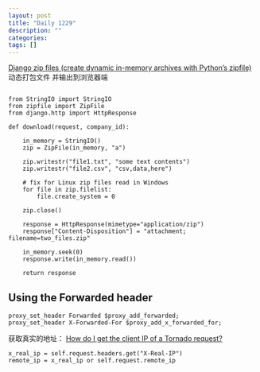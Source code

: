```yaml
---
layout: post
title: "Daily 1229"
description: ""
categories: 
tags: []
---
```

 

[Django zip files (create dynamic in-memory archives with Python’s zipfile)](https://chase-seibert.github.io/blog/2010/07/23/django-zip-files-create-dynamic-in-memory-archives-with-pythons-zipfile.html) 动态打包文件 并输出到浏览器端  

```

from StringIO import StringIO
from zipfile import ZipFile
from django.http import HttpResponse

def download(request, company_id):

    in_memory = StringIO()
    zip = ZipFile(in_memory, "a")

    zip.writestr("file1.txt", "some text contents")
    zip.writestr("file2.csv", "csv,data,here")

    # fix for Linux zip files read in Windows
    for file in zip.filelist:
        file.create_system = 0

    zip.close()

    response = HttpResponse(mimetype="application/zip")
    response["Content-Disposition"] = "attachment; filename=two_files.zip"

    in_memory.seek(0)
    response.write(in_memory.read())

    return response
```


## Using the Forwarded header 
```
proxy_set_header Forwarded $proxy_add_forwarded;
proxy_set_header X-Forwarded-For $proxy_add_x_forwarded_for;
```

获取真实的地址：
[How do I get the client IP of a Tornado request?](https://stackoverflow.com/questions/3110919/how-do-i-get-the-client-ip-of-a-tornado-request)  

```
x_real_ip = self.request.headers.get("X-Real-IP")
remote_ip = x_real_ip or self.request.remote_ip
```




